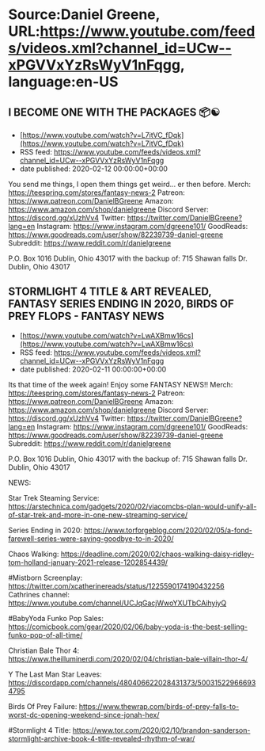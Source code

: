 # Source:Daniel Greene, URL:https://www.youtube.com/feeds/videos.xml?channel_id=UCw--xPGVVxYzRsWyV1nFqgg, language:en-US

## I BECOME ONE WITH THE PACKAGES 📦☯️
 - [https://www.youtube.com/watch?v=L7itVC_fDqk](https://www.youtube.com/watch?v=L7itVC_fDqk)
 - RSS feed: https://www.youtube.com/feeds/videos.xml?channel_id=UCw--xPGVVxYzRsWyV1nFqgg
 - date published: 2020-02-12 00:00:00+00:00

You send me things, I open them things get weird... er then before. 
Merch: https://teespring.com/stores/fantasy-news-2
Patreon: https://www.patreon.com/DanielBGreene
Amazon: https://www.amazon.com/shop/danielgreene
Discord Server: https://discord.gg/xUzhVv4
Twitter: https://twitter.com/DanielBGreene?lang=en
Instagram: https://www.instagram.com/dgreene101/
GoodReads: https://www.goodreads.com/user/show/82239739-daniel-greene
Subreddit: https://www.reddit.com/r/danielgreene
 
P.O. Box 1016 Dublin, Ohio 43017
with the backup of:
715 Shawan falls Dr. Dublin, Ohio 43017

## STORMLIGHT 4 TITLE & ART REVEALED, FANTASY SERIES ENDING IN 2020, BIRDS OF PREY FLOPS - FANTASY NEWS
 - [https://www.youtube.com/watch?v=LwAXBmw16cs](https://www.youtube.com/watch?v=LwAXBmw16cs)
 - RSS feed: https://www.youtube.com/feeds/videos.xml?channel_id=UCw--xPGVVxYzRsWyV1nFqgg
 - date published: 2020-02-11 00:00:00+00:00

Its that time of the week again! Enjoy some FANTASY NEWS!! 
Merch: https://teespring.com/stores/fantasy-news-2
Patreon: https://www.patreon.com/DanielBGreene
Amazon: https://www.amazon.com/shop/danielgreene
Discord Server: https://discord.gg/xUzhVv4
Twitter: https://twitter.com/DanielBGreene?lang=en
Instagram: https://www.instagram.com/dgreene101/
GoodReads: https://www.goodreads.com/user/show/82239739-daniel-greene
Subreddit: https://www.reddit.com/r/danielgreene
 
P.O. Box 1016 Dublin, Ohio 43017
with the backup of:
715 Shawan falls Dr. Dublin, Ohio 43017

NEWS: 

Star Trek Steaming Service: https://arstechnica.com/gadgets/2020/02/viacomcbs-plan-would-unify-all-of-star-trek-and-more-in-one-new-streaming-service/

Series Ending in 2020: https://www.torforgeblog.com/2020/02/05/a-fond-farewell-series-were-saying-goodbye-to-in-2020/

Chaos Walking: https://deadline.com/2020/02/chaos-walking-daisy-ridley-tom-holland-january-2021-release-1202854439/

#Mistborn Screenplay: https://twitter.com/xcatherinereads/status/1225590174190432256
Cathrines channel: https://www.youtube.com/channel/UCJqGacjWwoYXUTbCAihyiyQ

#BabyYoda Funko Pop Sales: https://comicbook.com/gear/2020/02/06/baby-yoda-is-the-best-selling-funko-pop-of-all-time/

Christian Bale Thor 4: https://www.theilluminerdi.com/2020/02/04/christian-bale-villain-thor-4/

Y The Last Man Star Leaves: https://discordapp.com/channels/480406622028431373/500315229666934795

Birds Of Prey Failure: https://www.thewrap.com/birds-of-prey-falls-to-worst-dc-opening-weekend-since-jonah-hex/

#Stormlight 4 Title: https://www.tor.com/2020/02/10/brandon-sanderson-stormlight-archive-book-4-title-revealed-rhythm-of-war/

